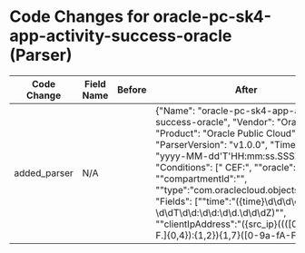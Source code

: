 # Code Changes for oracle-pc-sk4-app-activity-success-oracle (Parser)

| Code Change | Field Name | Before | After |
|-------------|------------|--------|-------|
| added_parser | N/A |  | {"Name": "oracle-pc-sk4-app-activity-success-oracle", "Vendor": "Oracle", "Product": "Oracle Public Cloud", "ParserVersion": "v1.0.0", "TimeFormat": "yyyy-MM-dd'T'HH:mm:ss.SSSZ", "Conditions": [" CEF:", "\"oracle\":", "\"compartmentId\":\"", "\"type\":\"com.oraclecloud.objectstorage"], "Fields": ["\"time\":\"({time}\d\d\d\d-\d\d-\d\dT\d\d:\d\d:\d\d\.\d\d\dZ)\"", "\"clientIpAddress\":\"({src_ip}((([0-9a-fA-F.]{0,4}):{1,2}){1,7}([0-9a-fA-F]){0,4})|(((25[0-5]|(2[0-4]|1\d|[0-9]|)\d)\.?\b){4}))(:({src_port}\d+))?\"", "\"type\":\"com.oraclecloud.objectstorage.({operation}[^\"]+)\"", "\"bucketName\":\"({bucket_name}[^\"]+)\"", "({service_name}objectstorage)", "\"userAgent\":\"({user_agent}[^\"]+)\"", "\"requestAction\":\"({method}[^\"]+)\"", "\"action\":\"({method}[^\"]+)\"", "\"statusCode\":({result_code}\d+)", "\"objectName\":\"({object}[^\"]+)\"", "\"message\":\"({additional_info}[^\"]+)\""]} |